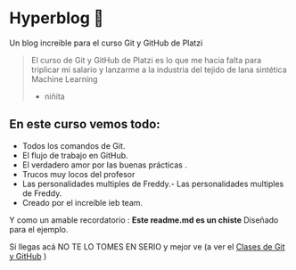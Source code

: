 # Hyperblog 💚
Un blog increible para el curso  Git y GitHub de Platzi

>El curso de Git y GitHub de Platzi es lo que me hacia falta para triplicar mi salario y lanzarme a la industria del tejido de lana sintética Machine Learning
>- niñita

##  En este curso vemos todo:
- Todos los comandos  de Git.
- El flujo de trabajo en GitHub.
- El verdadero amor por las buenas prácticas .
- Trucos muy locos del profesor 
- Las personalidades multiples de Freddy.- Las personalidades multiples de Freddy.
- Creado por el increíble ieb team. 

 Y como un amable recordatorio : **Este readme.md es un chiste** Diseñado para el ejemplo.
 
 Si llegas acá NO TE LO TOMES EN SERIO y mejor ve (a ver el [Clases de Git y GitHub](http://https://platzi.com/clases/git-github/ "Clases de Git y GitHub") )
